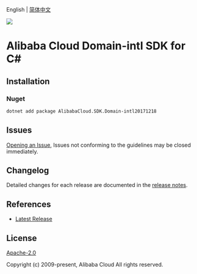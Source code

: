 English | [简体中文](README-CN.md)

![](https://aliyunsdk-pages.alicdn.com/icons/AlibabaCloud.svg)

# Alibaba Cloud Domain-intl SDK for C#

## Installation

### Nuget

```bash
dotnet add package AlibabaCloud.SDK.Domain-intl20171218
```

## Issues

[Opening an Issue](https://github.com/aliyun/alibabacloud-csharp-sdk/issues/new), Issues not conforming to the guidelines may be closed immediately.

## Changelog

Detailed changes for each release are documented in the [release notes](./ChangeLog.md).

## References

* [Latest Release](https://github.com/aliyun/alibabacloud-csharp-sdk/)

## License

[Apache-2.0](http://www.apache.org/licenses/LICENSE-2.0)

Copyright (c) 2009-present, Alibaba Cloud All rights reserved.
